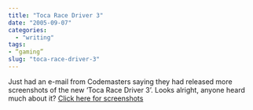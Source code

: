 ```yaml
---
title: "Toca Race Driver 3"
date: "2005-09-07"
categories: 
  - "writing"
tags:
- “gaming”
slug: "toca-race-driver-3"
---
```


Just had an e-mail from Codemasters saying they had released more screenshots of the new ‘Toca Race Driver 3’. Looks alright, anyone heard much about it? [Click here for screenshots][1]

[1]:	https://www.codemasters.co.uk/games/?gameid=1731